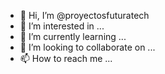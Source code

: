 - 👋 Hi, I’m @proyectosfuturatech
- 👀 I’m interested in ...
- 🌱 I’m currently learning ...
- 💞️ I’m looking to collaborate on ...
- 📫 How to reach me ...

<!---
proyectosfuturatech/proyectosfuturatech is a ✨ special ✨ repository because its `README.md` (this file) appears on your GitHub profile.
You can click the Preview link to take a look at your changes.
--->

